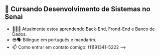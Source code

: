 ## 🏫 Cursando Desenvolvimento de Sistemas no Senai
      
- 🌱👨‍🎓  Atualmente estou aprendendo Back-End, Frond-End e Banco de Dados.
- 😎​🗣️ Bilíngue em português e mandarim.
- 📫 Como entrar em contato comigo: (11)91341-5222
-->
